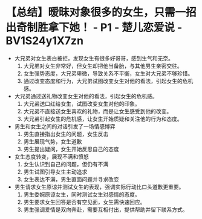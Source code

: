 # 【总结】暧昧对象很多的女生，只需一招出奇制胜拿下她！ - P1 - 楚儿恋爱说 - BV1S24y1X7zn

-   大兄弟对女生表白被拒，发现女生有很多好哥哥，感到生气和无奈。
    1.  大兄弟对女生非常好，但女生却把他当备胎，与其他男生亲密交往。
    2.  女生强势态度，大兄弟卑微，导致关系不平衡，女生对大兄弟不够珍惜。
    3.  通过改变态度和行为，大兄弟试图改变女生对他的看法，引起女生的危机感。
-   大兄弟通过送礼物改变女生对他的看法，引起女生的危机感。
    1.  大兄弟送口红给女生，试图改变女生对他的印象。
    2.  大兄弟不直接送女生喜欢的礼物，而是让女生感受到他的改变。
    3.  大兄弟引起女生的危机感，让女生开始质疑和关注他的行为和态度。
-   男生和女生之间的对话引发了一场情感博弈
    1.  男生直接指出女生的问题，女生反击
    2.  男生展现气势，女生道歉
    3.  男生提出疑问，女生开始反思自己的态度
-   女生态度转变，展现不满和愤怒
    1.  女生认识到自己的问题，但仍有不满
    2.  男生试图引导女生主动追求
    3.  女生表达不满，男生直面问题并寻求改变
-   男生请求女生原谅并测试女生的表现，强调实际行动比口头道歉更重要。
    1.  男生委婉原谅女生，同时测试女生对感情的态度。
    2.  男生要求女生回答是否有空见面，女生需快速回应。
    3.  男生强调爱情是双向奔赴，需要互相付出，提供帮助并留下联系方式。